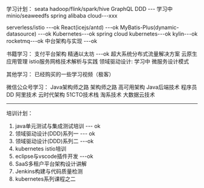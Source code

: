 学习计划：
seata
hadoop/flink/spark/hive
GraphQL
DDD --- 学习中
minio/seaweedfs
spring alibaba cloud---xxx

serverless/istio ---ok
React(icejs/antd) ---ok
MyBatis-Plus(dynamic-datasource) ---ok
Kubernetes---ok
spring cloud kubernetes---ok
kylin---ok
rocketmq---ok
中台架构与实现 ---ok

书籍学习：
支付平台架构
精通以太坊 ---ok
超大系统分布式流量解决方案
云原生应用管理
istio服务网格技术解析与实践
领域驱动设计: 学习中
微服务设计模式

其他学习：
已经购买的一些学习视频（极客）

微信公众号学习：
Java架构师之路
架构师之路
高可用架构
Java后端技术
程序员DD
阿里技术
云时代架构
51CTO技术栈
淘系技术
大数据云技术

-------------------------------------------------


培训计划：
1. java单元测试与集成测试培训 --- ok
2. 领域驱动设计(DDD)系列一 --- ok
3. 领域驱动设计(DDD)系列二 ---ok
4. kubernetes istio培训
5. eclipse与vscode插件开发 ---ok
6. SaaS多租户平台架构设计讲解
7. Jenkins构建与代码质量检测
8. kubernetes系列课程之二
